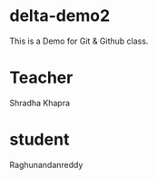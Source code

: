 # delta-demo2
This is a Demo for Git &amp; Github class.
 # Teacher
 Shradha Khapra

 # student 
 Raghunandanreddy